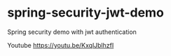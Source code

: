 # spring-security-jwt-demo
Spring security demo with jwt authentication

Youtube
https://youtu.be/KxqlJblhzfI
